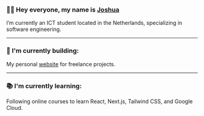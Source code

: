 <!-- ![banner](https://github.com/josh0x/josh0x/blob/main/git-cover.png) -->

### 👋🏽 Hey everyone, my name is [Joshua](https://www.linkedin.com/in/thejoshuabowers/)

I’m currently an ICT student located in the Netherlands, specializing in software engineering. 

--- 

### 🚧 I'm currently building: 

My personal [website](https://www.joshua.sx/) for freelance projects.

--- 

### 📚 I'm currently learning: 

Following online courses to learn React, Next.js, Tailwind CSS, and Google Cloud.
